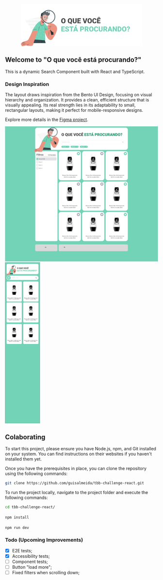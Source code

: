 <div align="center">
  <a href="https://oquevcprocura.netlify.app/" target="_blank">
    <img alt="Logo" src="./public/images/logo.png" width="400" />
  </a>
</div>

## Welcome to "O que você está procurando?"

This is a dynamic Search Component built with React and TypeScript.

### Design Inspiration
The layout draws inspiration from the Bento UI Design, focusing on visual hierarchy and organization. It provides a clean, efficient structure that is visually appealing. Its real strength lies in its adaptability to small, rectangular layouts, making it perfect for mobile-responsive designs.

Explore more details in the [Figma project](https://www.figma.com/file/FkSkyHfMGyH4laPpxs0333/Other-Projects?type=design&node-id=37%3A95&mode=design&t=aN4PU55f7nK6zRuY-1).

<div>
  <img alt="Desktop Preview" src="./public/images/desktop.png" width="600" />
  <img alt="Mobile Preview" src="./public/images/mobile.png" width="115" />
</div>

## Colaborating  
To start this project, please ensure you have Node.js, npm, and Git installed on your system. You can find instructions on their websites if you haven't installed them yet.

Once you have the prerequisites in place, you can clone the repository using the following commands:

```bash
git clone https://github.com/guisalmeida/tbb-challenge-react.git
```

To run the project locally, navigate to the project folder and execute the following commands:

```bash
cd tbb-challenge-react/

npm install

npm run dev
```


### Todo (Upcoming Improvements)

- [x] E2E tests;
- [x] Accessibility tests;
- [ ] Component tests;
- [ ] Button "load more";
- [ ] Fixed filters when scrolling down;

